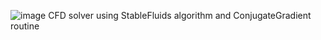 ![image](https://github.com/user-attachments/assets/e0ab45a3-2455-4e91-9182-44112a4a77ce)
CFD solver using StableFluids algorithm and ConjugateGradient routine 
